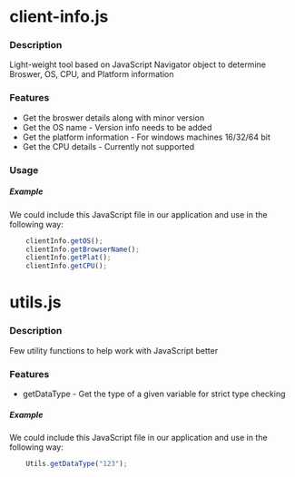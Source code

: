 # client-info.js

### Description

Light-weight tool based on JavaScript Navigator object to determine Broswer, OS, CPU, and Platform information

### Features

* Get the broswer details along with minor version
* Get the OS name - Version info needs to be added
* Get the platform information - For windows machines 16/32/64 bit
* Get the CPU details - Currently not supported

### Usage

##### Example

We could include this JavaScript file in our application and use in the following way:

```js
    clientInfo.getOS();
    clientInfo.getBrowserName();
    clientInfo.getPlat();
    clientInfo.getCPU();
```

# utils.js

### Description

Few utility functions to help work with JavaScript better

### Features

* getDataType - Get the type of a given variable for strict type checking

##### Example

We could include this JavaScript file in our application and use in the following way:

```js
    Utils.getDataType("123");
```